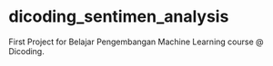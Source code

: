 # dicoding_sentimen_analysis
First Project for Belajar Pengembangan Machine Learning course @ Dicoding.
